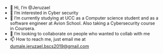 - 👋 Hi, I’m @Jeruzael
- 👀 I’m interested in Cyber security
- 🌱 I’m currently studying at UCC as a Computer science student and as a software engineer at Avion School. Also taking a Cybersecurity course in Coursera.
- 💞️ I’m looking to collaborate on people who wanted to collab with me
- 📫 How to reach me, just email me at dumale.jeruzael.bscs2019@gmail.com

<!---
Jeruzael/Jeruzael is a ✨ special ✨ repository because its `README.md` (this file) appears on your GitHub profile.
You can click the Preview link to take a look at your changes.
--->
